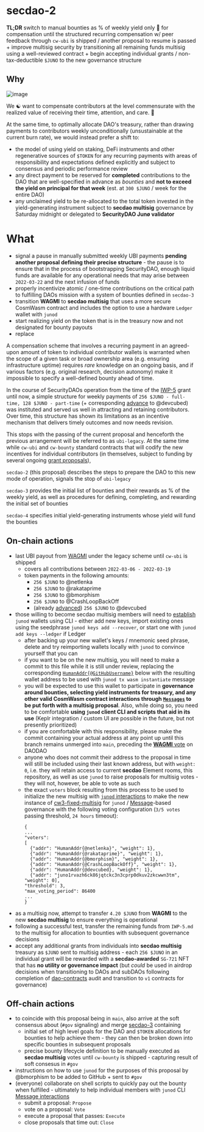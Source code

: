 # secdao-2
**TL;DR** switch to manual bounties as % of weekly yield only 🤠 for compensation until the structured recurring compensation w/ peer feedback through `cw-ubi` is shipped / another proposal to resume is passed + improve multisig security by transitioning all remaining funds multisig using a well-reviewed contract + begin accepting individual grants / non-tax-deductible `$JUNO` to the new governance structure
## Why
![image](https://user-images.githubusercontent.com/1236584/159340485-127d084f-f8ae-4240-ab3b-820d1c186956.png)

We ☯️ want to compensate contributors at the level commensurate with the realized value of receiving their time, attention, and care. 🌱

At the same time, to optimally allocate DAO's treasury, rather than drawing payments to contributors weekly unconditionally (unsustainable at the current burn rate), we would instead prefer a shift to:
- the model of using yield on staking, DeFi instruments and other regenerative sources of `$TOKEN` for any recurring payments with areas of responsibility and expectations defined explicitly and subject to consensus and periodic performance review
- any direct payment to be reserved for **completed** contributions to the DAO that are well-specified in advance as *bounties* and **not to exceed the yield on principal for that week** (est. at `300 $JUNO` / week for the entire DAO)
- any unclaimed yield to be re-allocated to the total token invested in the yield-generating instrument subject to **secdao multisig** governance by Saturday midnight or delegated to **SecurityDAO Junø validator**



# What
- signal a pause in manually submitted weekly UBI payments **pending another proposal defining their precise structure** - the pause is to ensure that in the process of bootstrapping SecurityDAO, enough liquid funds are available for any operational needs that may arise between `2022-03-22` and the next infusion of funds
- properly incentivize atomic / one-time contributions on the critical path to fulfilling DAOs mission with a system of bounties defined in `secdao-3`
- transition **WAGMI** to **secdao multisig** that uses a more secure CosmWasm contract and includes the option to use a hardware `Ledger` wallet with `junod`
- start realizing yield on the token that is in the treasury now and not designated for bounty payouts
- replace 

A compensation scheme that involves a recurring payment in an agreed-upon amount of token to individual contributor wallets is warranted when the scope of a given task or broad ownership area (e.g. ensuring infrastructure uptime) requires _rare_ knowledge on an ongoing basis, and if various factors (e.g. original research, decision autonomy) make it impossible to specify a well-defined bounty ahead of time.

In the course of SecurityDAOs operation from the time of the [IWP-5](https://github.com/InterWasm/DAO/blob/main/IWPs/iwp-5.md) grant until now, a simple structure for weekly payments of `256 $JUNO - full-time, 128 $JUNO - part-time` (+ corresponding [advance](https://github.com/secdao/proposals/blob/secdao-02-feedback/multisig/secdao-1.md) to @devcubed) was instituted and served us well in attracting and retaining contributors. Over time, this structure has shown its limitations as an incentive mechanism that delivers timely outcomes and now needs revision.

This stops with the passing of the current proposal and henceforth the previous arrangement will be referred to as `ubi-legacy`. At the same time while `cw-ubi` and `cw-bounty` standard contracts that will codify the new incentives for individual contributors (in themselves, subject to funding by several ongoing [grant proposals](https://github.com/secdao/grants/pull/1)), 


`secdao-2` (this proposal) describes the steps to prepare the DAO to this new mode of operation, signals the stop of `ubi-legacy`

`secdao-3` provides the initial list of bounties and their rewards as % of the weekly yield, as well as procedures for defining, completing, and rewarding the initial set of bounties

`secdao-4` specifies initial yield-generating instruments whose yield will fund the bounties

## On-chain actions
* last UBI payout from [WAGMI](https://daodao.zone/multisig/juno1zn6wefwh00cuara90ctn7aqyfnhh34djyqnpd8w83z0x9ta88m6q5lq4tp) under the legacy scheme until `cw-ubi` is shipped
  - covers all contributions between `2022-03-06 - 2022-03-19`
  - token payments in the following amounts:
    - `256 $JUNO` to @netlenka
    - `256 $JUNO` to @rakataprime
    - `256 $JUNO` to @bmorphism
    - `256 $JUNO` to @CrashLoopBackOff
    - (already [advanced](https://github.com/secdao/proposals/blob/secdao-2-3-refi/multisig/secdao-1.md)) `256 $JUNO` to @devcubed
* those willing to become secdao multisig members will need to [establish](https://docs.junonetwork.io/cli/modules/keys) `junod` wallets using CLI - either add new keys, import existing ones using the seedphrase `junod keys add --recover`, or start one with `junod add keys --ledger` if Ledger
  - after backing up your new wallet's keys / mnemonic seed phrase, delete and try reimporting wallets locally with `junod` to convince yourself that you can
  - if you want to be on the new multisig, you will need to make a commit to this file while it is still under review, replacing the corresponding [`HumanAddr{@GitHubUsername}`](https://docs.rs/cosmwasm-std/0.9.2/cosmwasm_std/struct.HumanAddr.html) below with the resulting wallet address to be used with `junod tx wasm instantiate` message
  - you will be expected to use this wallet to participate in **governance around bounties, selecting yield instruments for treasury, and any other valid CosmWasm contract interactions through [`Messages`](https://docs.rs/cosmwasm-std/0.16.6/cosmwasm_std/enum.WasmMsg.html) to be put forth with a multisig proposal**. Also, while doing so, you need to be comfortable **using `junod` client CLI and scripts that aid in its use** (Keplr integration / custom UI are possible in the future, but not presently prioritized)
  - if you are comfortable with this responsibility, please make the commit containing your actual address at any point up until this branch remains unmerged into `main`, preceding the [**WAGMI** vote](https://daodao.zone/multisig/juno1zn6wefwh00cuara90ctn7aqyfnhh34djyqnpd8w83z0x9ta88m6q5lq4tp) on DAODAO
  - anyone who does not commit their address to the proposal in time will still be included using their last known address, but with `weight: 0`, i.e. they will retain access to current **secdao** Element rooms, this repository, as well as use `junod` to raise proposals for multisig votes - they will not, however, be able to vote as such
  - the exact `voters` block resulting from this process to be used to initialize the new multisig with [`junod` interactions](https://docs.junonetwork.io/smart-contracts-and-junod-development/tutorial-erc-20/initialise) to make the new instance of [cw3-fixed-multisig](https://github.com/CosmWasm/cw-plus/tree/main/contracts/cw3-fixed-multisig) for `junod` / [Message](https://docs.rs/cosmwasm-std/0.16.6/cosmwasm_std/enum.WasmMsg.html)-based governance with the following voting configuration (`3/5 votes` passing threshold, `24 hours` timeout):
      ```
      {
      ...
      "voters": 
      [
        {"addr": "HumanAddr{@netlenka}", "weight": 1},
        {"addr": "HumanAddr{@rakataprime}", "weight": 1},
        {"addr": "HumanAddr{@bmorphism}", "weight": 1},
        {"addr": "HumanAddr{@CrashLoopBackOff}", "weight": 1},
        {"addr": "HumanAddr{@devcubed}, "weight": 1},
        {"addr": "juno1rvazh6ck86jqtckc3n3cprp0dkuv2zkcwwn3tm", "weight": 0],
      "threshold": 3,
      "max_voting_period": 86400
      ...
      }
      ```
* as a multisig now, attempt to transfer `4.20 $JUNO` from **WAGMI** to the new **secdao multisig** to ensure everything is operational
* following a successful test, transfer the remaining funds from `IWP-5.md` to the multisig for allocation to bounties with subsequent governance decisions
* accept any additional grants from individuals into **secdao multisig** treasury as `$JUNO` sent to multisig address - each `256 $JUNO` in an individual grant will be rewarded with a **secdao-awarded** `SG-721` NFT that has **no utility or governance impact** (but _could_ be used in airdrop decisions when transitioning to DAOs and subDAOs following completion of [dao-contracts](https://github.com/DA0-DA0/dao-contracts/tree/zeke/contracts-v1/contracts) audit and transition to `v1` contracts for governance)

## Off-chain actions
* to coincide with this proposal being in `main`, also arrive at the soft consensus about (`#gov` signaling) and merge [secdao-3](https://github.com/secdao/proposals/blob/secdao-02-feedback/multisig/secdao-3.md) containing
  * initial set of high level goals for the DAO and `$TOKEN` allocations for bounties to help achieve them - they can then be broken down into specific bounties in subsequent proposals
  * precise bounty lifecycle definition to be manually executed as **secdao multisig** votes until `cw-bounty` is shipped - capturing result of soft consesus in `#gov`
* instructions on how to use `junod` for the purposes of this proposal by @bmorphism to be added to GitHub + sent to `#gov`
* (everyone) collaborate on shell scripts to quickly pay out the bounty when fulfilled - ultimately to help individual members with `junod` CLI [Message interactions](https://github.com/CosmWasm/cw-plus/blob/main/contracts/cw3-fixed-multisig/src/msg.rs#L24)
  * submit a proposal: `Propose`
  * vote on a proposal: `Vote`
  * execute a proposal that passes: `Execute`
  * close proposals that time out: `Close`
